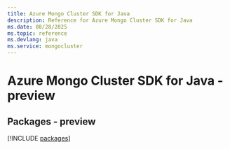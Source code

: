 ```yaml
---
title: Azure Mongo Cluster SDK for Java
description: Reference for Azure Mongo Cluster SDK for Java
ms.date: 08/28/2025
ms.topic: reference
ms.devlang: java
ms.service: mongocluster
---
```

# Azure Mongo Cluster SDK for Java - preview
## Packages - preview
[!INCLUDE [packages](mongo-cluster-index.md)]